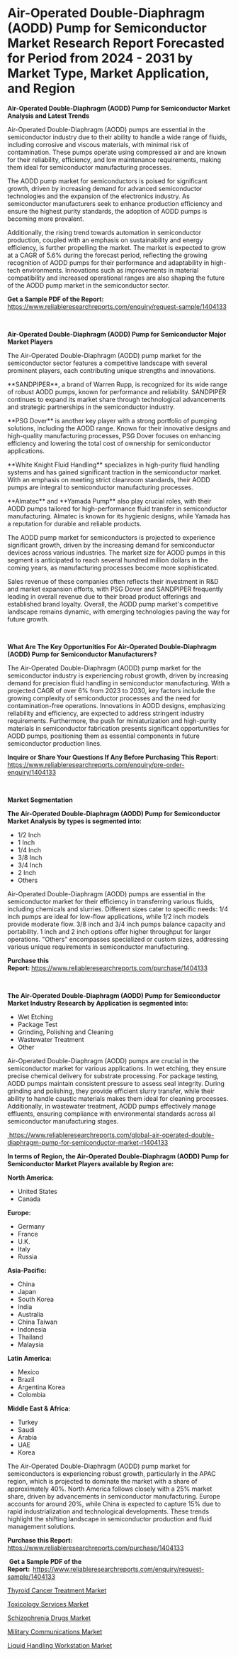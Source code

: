 <p><h1>Air-Operated Double-Diaphragm (AODD) Pump for Semiconductor Market Research Report Forecasted for Period from 2024 -  2031 by Market Type, Market Application, and Region</h1></p><p><strong>Air-Operated Double-Diaphragm (AODD) Pump for Semiconductor Market Analysis and Latest Trends</strong></p>
<p><p>Air-Operated Double-Diaphragm (AODD) pumps are essential in the semiconductor industry due to their ability to handle a wide range of fluids, including corrosive and viscous materials, with minimal risk of contamination. These pumps operate using compressed air and are known for their reliability, efficiency, and low maintenance requirements, making them ideal for semiconductor manufacturing processes.</p><p>The AODD pump market for semiconductors is poised for significant growth, driven by increasing demand for advanced semiconductor technologies and the expansion of the electronics industry. As semiconductor manufacturers seek to enhance production efficiency and ensure the highest purity standards, the adoption of AODD pumps is becoming more prevalent. </p><p>Additionally, the rising trend towards automation in semiconductor production, coupled with an emphasis on sustainability and energy efficiency, is further propelling the market. The market is expected to grow at a CAGR of 5.6% during the forecast period, reflecting the growing recognition of AODD pumps for their performance and adaptability in high-tech environments. Innovations such as improvements in material compatibility and increased operational ranges are also shaping the future of the AODD pump market in the semiconductor sector.</p></p>
<p><strong>Get a Sample PDF of the Report:&nbsp;</strong> <a href="https://www.reliableresearchreports.com/enquiry/request-sample/1404133?utm_campaign=1605&utm_medium=2&utm_source=Github&utm_content=ia&utm_term=23102024&utm_id=air-operated-double-diaphragm-aodd-pump-for-semiconductor">https://www.reliableresearchreports.com/enquiry/request-sample/1404133</a></p>
<p>&nbsp;</p>
<p><strong>Air-Operated Double-Diaphragm (AODD) Pump for Semiconductor Major Market Players</strong></p>
<p><p>The Air-Operated Double-Diaphragm (AODD) pump market for the semiconductor sector features a competitive landscape with several prominent players, each contributing unique strengths and innovations.</p><p>**SANDPIPER**, a brand of Warren Rupp, is recognized for its wide range of robust AODD pumps, known for performance and reliability. SANDPIPER continues to expand its market share through technological advancements and strategic partnerships in the semiconductor industry.</p><p>**PSG Dover** is another key player with a strong portfolio of pumping solutions, including the AODD range. Known for their innovative designs and high-quality manufacturing processes, PSG Dover focuses on enhancing efficiency and lowering the total cost of ownership for semiconductor applications.</p><p>**White Knight Fluid Handling** specializes in high-purity fluid handling systems and has gained significant traction in the semiconductor market. With an emphasis on meeting strict cleanroom standards, their AODD pumps are integral to semiconductor manufacturing processes.</p><p>**Almatec** and **Yamada Pump** also play crucial roles, with their AODD pumps tailored for high-performance fluid transfer in semiconductor manufacturing. Almatec is known for its hygienic designs, while Yamada has a reputation for durable and reliable products.</p><p>The AODD pump market for semiconductors is projected to experience significant growth, driven by the increasing demand for semiconductor devices across various industries. The market size for AODD pumps in this segment is anticipated to reach several hundred million dollars in the coming years, as manufacturing processes become more sophisticated.</p><p>Sales revenue of these companies often reflects their investment in R&D and market expansion efforts, with PSG Dover and SANDPIPER frequently leading in overall revenue due to their broad product offerings and established brand loyalty. Overall, the AODD pump market's competitive landscape remains dynamic, with emerging technologies paving the way for future growth.</p></p>
<p>&nbsp;</p>
<p><strong>What Are The Key Opportunities For Air-Operated Double-Diaphragm (AODD) Pump for Semiconductor Manufacturers?</strong></p>
<p><p>The Air-Operated Double-Diaphragm (AODD) pump market for the semiconductor industry is experiencing robust growth, driven by increasing demand for precision fluid handling in semiconductor manufacturing. With a projected CAGR of over 6% from 2023 to 2030, key factors include the growing complexity of semiconductor processes and the need for contamination-free operations. Innovations in AODD designs, emphasizing reliability and efficiency, are expected to address stringent industry requirements. Furthermore, the push for miniaturization and high-purity materials in semiconductor fabrication presents significant opportunities for AODD pumps, positioning them as essential components in future semiconductor production lines.</p></p>
<p><strong>Inquire or Share Your Questions If Any Before Purchasing This Report:</strong> <a href="https://www.reliableresearchreports.com/enquiry/pre-order-enquiry/1404133?utm_campaign=1605&utm_medium=2&utm_source=Github&utm_content=ia&utm_term=23102024&utm_id=air-operated-double-diaphragm-aodd-pump-for-semiconductor">https://www.reliableresearchreports.com/enquiry/pre-order-enquiry/1404133</a></p>
<p>&nbsp;</p>
<p><strong>Market Segmentation</strong></p>
<p><strong>The Air-Operated Double-Diaphragm (AODD) Pump for Semiconductor Market Analysis by types is segmented into:</strong></p>
<p><ul><li>1/2 Inch</li><li>1 Inch</li><li>1/4 Inch</li><li>3/8 Inch</li><li>3/4 Inch</li><li>2 Inch</li><li>Others</li></ul></p>
<p><p>Air-Operated Double-Diaphragm (AODD) pumps are essential in the semiconductor market for their efficiency in transferring various fluids, including chemicals and slurries. Different sizes cater to specific needs: 1/4 inch pumps are ideal for low-flow applications, while 1/2 inch models provide moderate flow. 3/8 inch and 3/4 inch pumps balance capacity and portability. 1 inch and 2 inch options offer higher throughput for larger operations. "Others" encompasses specialized or custom sizes, addressing various unique requirements in semiconductor manufacturing.</p></p>
<p><strong>Purchase this Report:&nbsp;</strong><a href="https://www.reliableresearchreports.com/purchase/1404133?utm_campaign=1605&utm_medium=2&utm_source=Github&utm_content=ia&utm_term=23102024&utm_id=air-operated-double-diaphragm-aodd-pump-for-semiconductor">https://www.reliableresearchreports.com/purchase/1404133</a></p>
<p>&nbsp;</p>
<p><strong>The Air-Operated Double-Diaphragm (AODD) Pump for Semiconductor Market Industry Research by Application is segmented into:</strong></p>
<p><ul><li>Wet Etching</li><li>Package Test</li><li>Grinding, Polishing and Cleaning</li><li>Wastewater Treatment</li><li>Other</li></ul></p>
<p><p>Air-Operated Double-Diaphragm (AODD) pumps are crucial in the semiconductor market for various applications. In wet etching, they ensure precise chemical delivery for substrate processing. For package testing, AODD pumps maintain consistent pressure to assess seal integrity. During grinding and polishing, they provide efficient slurry transfer, while their ability to handle caustic materials makes them ideal for cleaning processes. Additionally, in wastewater treatment, AODD pumps effectively manage effluents, ensuring compliance with environmental standards across all semiconductor manufacturing stages.</p></p>
<p><a href="https://www.reliableresearchreports.com/global-air-operated-double-diaphragm-pump-for-semiconductor-market-r1404133?utm_campaign=1605&utm_medium=2&utm_source=Github&utm_content=ia&utm_term=23102024&utm_id=air-operated-double-diaphragm-aodd-pump-for-semiconductor">&nbsp;https://www.reliableresearchreports.com/global-air-operated-double-diaphragm-pump-for-semiconductor-market-r1404133</a></p>
<p><strong>In terms of Region, the Air-Operated Double-Diaphragm (AODD) Pump for Semiconductor Market Players available by Region are:</strong></p>
<p>
    <p> <strong> North America: </strong>
        <ul>
            <li>United States</li>
            <li>Canada</li>
        </ul>
        </p> 
    <p> <strong> Europe: </strong>
        <ul>
            <li>Germany</li>
            <li>France</li>
            <li>U.K.</li>
            <li>Italy</li>
            <li>Russia</li>
        </ul>
        </p> 
    <p> <strong> Asia-Pacific: </strong>
        <ul>
            <li>China</li>
            <li>Japan</li>
            <li>South Korea</li>
            <li>India</li>
            <li>Australia</li>
            <li>China Taiwan</li>
            <li>Indonesia</li>
            <li>Thailand</li>
            <li>Malaysia</li>
        </ul>
        </p> 
    <p> <strong> Latin America: </strong>
        <ul>
            <li>Mexico</li>
            <li>Brazil</li>
            <li>Argentina Korea</li>
            <li>Colombia</li>
        </ul>
        </p> 
    <p> <strong> Middle East & Africa: </strong>
        <ul>
            <li>Turkey</li>
            <li>Saudi</li>
            <li>Arabia</li>
            <li>UAE</li>
            <li>Korea</li>
        </ul>
    </p>
    </p>
<p><p>The Air-Operated Double-Diaphragm (AODD) pump market for semiconductors is experiencing robust growth, particularly in the APAC region, which is projected to dominate the market with a share of approximately 40%. North America follows closely with a 25% market share, driven by advancements in semiconductor manufacturing. Europe accounts for around 20%, while China is expected to capture 15% due to rapid industrialization and technological developments. These trends highlight the shifting landscape in semiconductor production and fluid management solutions.</p></p>
<p><strong>Purchase this Report: </strong><a href="https://www.reliableresearchreports.com/purchase/1404133?utm_campaign=1605&utm_medium=2&utm_source=Github&utm_content=ia&utm_term=23102024&utm_id=air-operated-double-diaphragm-aodd-pump-for-semiconductor">https://www.reliableresearchreports.com/purchase/1404133</a></p>
<p>&nbsp;<strong>Get a Sample PDF of the Report:&nbsp;&nbsp;</strong><a href="https://www.reliableresearchreports.com/enquiry/request-sample/1404133?utm_campaign=1605&utm_medium=2&utm_source=Github&utm_content=ia&utm_term=23102024&utm_id=air-operated-double-diaphragm-aodd-pump-for-semiconductor">https://www.reliableresearchreports.com/enquiry/request-sample/1404133</a></p>
<p><strong></strong></p>
<p><p><a href="https://www.linkedin.com/pulse/global-thyroid-cancer-treatment-market-trends-innovations-hc8sf?utm_campaign=1605&utm_medium=2&utm_source=Github&utm_content=ia&utm_term=23102024&utm_id=air-operated-double-diaphragm-aodd-pump-for-semiconductor">Thyroid Cancer Treatment Market</a></p><p><a href="https://www.linkedin.com/pulse/market-forecasting-change-global-toxicology-services-dynamics-41pef?utm_campaign=1605&utm_medium=2&utm_source=Github&utm_content=ia&utm_term=23102024&utm_id=air-operated-double-diaphragm-aodd-pump-for-semiconductor">Toxicology Services Market</a></p><p><a href="https://www.linkedin.com/pulse/schizophrenia-drugs-market-investigation-industry-evolution-forecast-imzxc?utm_campaign=1605&utm_medium=2&utm_source=Github&utm_content=ia&utm_term=23102024&utm_id=air-operated-double-diaphragm-aodd-pump-for-semiconductor">Schizophrenia Drugs Market</a></p><p><a href="https://issuu.com/reportprime-2/docs/military-communications-market-size_6a96f6f1cf6f5f?utm_campaign=1605&utm_medium=2&utm_source=Github&utm_content=ia&utm_term=23102024&utm_id=air-operated-double-diaphragm-aodd-pump-for-semiconductor">Military Communications Market</a></p><p><a href="https://issuu.com/reportprime-2/docs/liquid-handling-workstation-market-_d9970f244c7ed0?utm_campaign=1605&utm_medium=2&utm_source=Github&utm_content=ia&utm_term=23102024&utm_id=air-operated-double-diaphragm-aodd-pump-for-semiconductor">Liquid Handling Workstation Market</a></p></p>